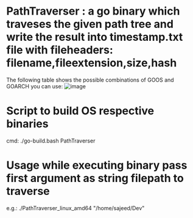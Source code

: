 # PathTraverser : a go binary which traveses the given path tree and write the result into timestamp.txt file with fileheaders: filename,fileextension,size,hash



The following table shows the possible combinations of GOOS and GOARCH you can use:
![image](https://user-images.githubusercontent.com/22313972/127993993-ec631488-1f43-431c-8dd3-0677933d931b.png)


# Script to build OS respective binaries
cmd:  ./go-build.bash PathTraverser

# Usage while executing binary pass first argument as string filepath to traverse 

e.g.: ./PathTraverser_linux_amd64 "/home/sajeed/Dev"



